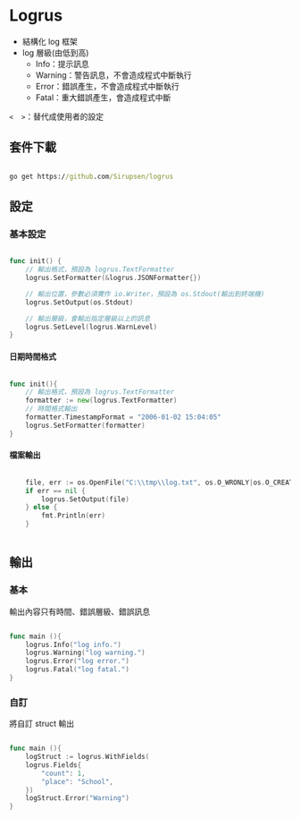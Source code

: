 # Logrus

* 結構化 log 框架
* log 層級(由低到高)
  * Info：提示訊息
  * Warning：警告訊息，不會造成程式中斷執行
  * Error：錯誤產生，不會造成程式中斷執行
  * Fatal：重大錯誤產生，會造成程式中斷

`<  >`：替代成使用者的設定

## 套件下載

```cmd

go get https://github.com/Sirupsen/logrus

```

## 設定

### 基本設定

```go

func init() {
	// 輸出格式，預設為 logrus.TextFormatter
	logrus.SetFormatter(&logrus.JSONFormatter{})

	// 輸出位置，參數必須實作 io.Writer，預設為 os.Stdout(輸出到終端機)
	logrus.SetOutput(os.Stdout)

	// 輸出層級，會輸出指定層級以上的訊息
	logrus.SetLevel(logrus.WarnLevel)
}

```

#### 日期時間格式

```go

func init(){
    // 輸出格式，預設為 logrus.TextFormatter
	formatter := new(logrus.TextFormatter)
	// 時間格式輸出
	formatter.TimestampFormat = "2006-01-02 15:04:05"
	logrus.SetFormatter(formatter)
}

```

#### 檔案輸出

```go

	file, err := os.OpenFile("C:\\tmp\\log.txt", os.O_WRONLY|os.O_CREATE, 0666)
	if err == nil {
		logrus.SetOutput(file)
	} else {
		fmt.Println(err)
    }
    
```

## 輸出

### 基本

輸出內容只有時間、錯誤層級、錯誤訊息

```go

func main (){
    logrus.Info("log info.")
    logrus.Warning("log warning.")
    logrus.Error("log error.")
    logrus.Fatal("log fatal.")
}


```

### 自訂

將自訂 struct 輸出

```go

func main (){
    logStruct := logrus.WithFields(
	logrus.Fields{
		"count": 1,
		"place": "School",
	})
	logStruct.Error("Warning")
}

```
